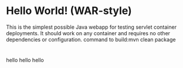 Hello World! (WAR-style)
===============

This is the simplest possible Java webapp for testing servlet container deployments.  It should work on any container and requires no other dependencies or configuration.
command to build:mvn clean package
#
hello
hello
hello
